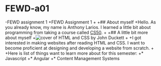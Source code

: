  # FEWD-a01
-FEWD assignment 1
+FEWD Assignment 1
+
+## About myself
+Hello. As you already know, my name is Anthony Larios. I learned a little bit about programming from taking a course called [CS50](https://www.youtube.com/watch?v=o4SGkB_8fFs&list=PLhQjrBD2T382VRUw5ZpSxQSFrxMOdFObl).
+
+## A little bit more about myself
+![cover of HTML and CSS by John Duckett](https://images-na.ssl-images-amazon.com/images/I/41R9Qctt%2BbL._SX396_BO1,204,203,200_.jpg)
+
+I got interested in making websites after reading HTML and CSS. I want to become proficient at designing and developing a website from scratch.
+
+Here is list of things want to learn more about for this semester:
+* Javascript
+* Angular
+* Content Management Systems
